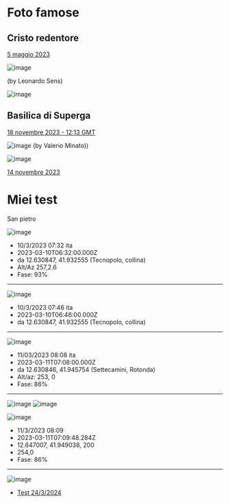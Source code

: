 # Foto famose

## Cristo redentore

[5 maggio 2023](https://jumpjack.github.io/space/photocalc_LC-mixed.html?inputLat=-22.922034&inputLon=-43.095460&inputAlt=100&inputAz=254.6&inputPitch=1.9&currentTime=2023-05-05T08:43:00.000Z&zoom=88)


![image](https://github.com/jumpjack/space/assets/1620953/f3414982-e2fb-492b-9391-580d0f54e191)

(by Leonardo Sens)

![image](https://github.com/jumpjack/space/assets/1620953/e5ed5662-7a7e-44c0-8d6a-66f9731a2117)


## Basilica di Superga

[18 novembre 2023 - 12:13 GMT](https://jumpjack.github.io/space/photocalc_LC-mixed.html?inputLat=45.128310&inputLon=7.853022&inputAlt=700&inputAz=231.8&inputPitch=0.4&currentTime=2023-01-18T12:13:00.000Z&zoom=88)

![image](https://github.com/jumpjack/space/assets/1620953/6d9e064a-4bdd-4f59-8d27-9db074699919)
(by Valerio Minato))

![image](https://github.com/jumpjack/space/assets/1620953/5d603f0b-123a-40a3-9e08-71cc10ce4930)

[14 novembre 2023](https://jumpjack.github.io/space/photocalc_LC-mixed.html?inputLat=45.128310&inputLon=7.853022&inputAlt=700&inputAz=231.8&inputPitch=0.4&currentTime=2023-01-18T12:13:00.000Z&zoom=88)

# Miei test

San pietro


![image](https://user-images.githubusercontent.com/1620953/212391194-cc150597-8836-41cc-acb5-8fd99298bdab.png)

- 10/3/2023 07:32 ita
- 2023-03-10T06:32:00.000Z
- da 12.630847,  41.932555  (Tecnopolo, collina)
- Alt/Az 257,2.6 
- Fase: 93%

---------

![image](https://user-images.githubusercontent.com/1620953/212393538-68b1156e-0ee6-4b72-bfe3-d589e51551a1.png)


- 10/3/2023 07:46 ita
- 2023-03-10T06:46:00.000Z
- da  12.630847,  41.932555 (Tecnopolo, collina)


---------

![image](https://user-images.githubusercontent.com/1620953/212392874-39deec16-5474-4be4-8e35-6bdd3e186eee.png)

- 11/03/2023 08:08 ita
- 2023-03-11T07:08:00.000Z
- da 12.630846, 41.945754 (Settecamini, Rotonda)
- Alt/az: 253, 0
- Fase: 86%

-----------

![image](https://user-images.githubusercontent.com/1620953/212405224-656e3aa1-add3-4f97-b37d-45a0f47bca93.png)   ![image](https://user-images.githubusercontent.com/1620953/212405168-8b654cad-5d39-4fbc-a6be-086e9d5be077.png)


![image](https://user-images.githubusercontent.com/1620953/212405604-6b717f6d-8fb4-453e-945f-e6b9aa5630a6.png)

 - 11/3/2023 08:09
 - 2023-03-11T07:09:48.284Z
 - 12.647007,   41.949038, 200
 - 254,0
 - Fase: 86%


----------

![image](https://github.com/jumpjack/space/assets/1620953/6274ac43-a851-4180-85ea-aa0f61aed037)

 - [Test 24/3/2024](https://jumpjack.github.io/space/photocalc_LC-mixed.html?inputLat=42.036194&inputLon=12.668352&inputAlt=200&inputAz=91.5&inputPitch=4.1&currentTime=2024-03-24T17:13:21.000Z&zoom=88)

